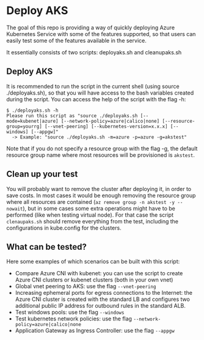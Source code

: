 # Deploy AKS

The goal of this repo is providing a way of quickly deploying Azure Kubernetes Service with some of the features supported, so that users can easily test some of the features available in the service.

It essentially consists of two scripts: deployaks.sh and cleanupaks.sh

## Deploy AKS

It is recommended to run the script in the current shell (using source ./deployaks.sh), so that you will have access to the bash variables created during the script. You can access the help of the script with the flag -h:

```
$ ./deployaks.sh -h
Please run this script as "source ./deployaks.sh [--mode=kubenet|azure] [--network-policy=azure|calico|none] [--resource-group=yourrg] [--vnet-peering] [--kubernetes-version=x.x.x] [--windows] [--appgw]"
  -> Example: "source ./deployaks.sh -m=azure -p=azure -g=akstest"
```

Note that if you do not specify a resource group with the flag -g, the default resource group name where most resources will be provisioned is `akstest`.

## Clean up your test

You will probably want to remove the cluster after deploying it, in order to save costs. In most cases it would be enough removing the resource group where all resources are contained (`az remove group -n akstest -y --nowait`), but in some cases some extra operations might have to be performed (like when testing virtual node). For that case the script `clenaupaks.sh` should remove everything from the test, including the configurations in kube.config for the clusters.

## What can be tested?

Here some examples of which scenarios can be built with this script:

* Compare Azure CNI with kubenet: you can use the script to create Azure CNI clusters or kubenet clusters (both in your own vnet)
* Global vnet peering to AKS: use the flag `--vnet-peering`
* Increasing ephemeral ports for egress connections to the Internet: the Azure CNI cluster is created with the standard LB and configures two additional public IP address for outbound rules in the standard ALB.
* Test windows pools: use the flag `--windows`
* Test kubernetes network policies: use the flag `--network-policy=azure|calico|none`
* Application Gateway as Ingress Controller: use the flag `--appgw`
